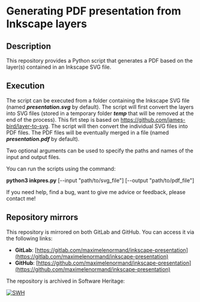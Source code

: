 # Generating PDF presentation from Inkscape layers

## Description

This repository provides a Python script that generates a PDF based on the 
layer(s) contained in an Inkscape SVG file. 

## Execution

The script can be executed from a folder containing the Inkscape SVG file 
(named ***presentation.svg*** by default). The script will first convert the 
layers into SVG files (stored in a temporary folder ***temp*** that will be 
removed at the end of the process). This firt step is based 
on https://github.com/james-bird/layer-to-svg. The script will then convert the 
individual SVG files into PDF files. The PDF files will be eventually merged in 
a file (named ***presentation.pdf*** by default).

Two optional arguments can be used to specify the paths and names of the input 
and output files.

You can run the scripts using the command:

**python3 inkpres.py** [--input "path/to/svg_file"] [--output "path/to/pdf_file"]

If you need help, find a bug, want to give me advice or feedback, please contact me!

## Repository mirrors

This repository is mirrored on both GitLab and GitHub. You can access it via the following links:

- **GitLab**: [https://gitlab.com/maximelenormand/inkscape-presentation](https://gitlab.com/maximelenormand/inkscape-presentation)  
- **GitHub**: [https://github.com/maximelenormand/inkscape-presentation](https://github.com/maximelenormand/inkscape-presentation)  

The repository is archived in Software Heritage:

[![SWH](https://archive.softwareheritage.org/badge/origin/https://github.com/maximelenormand/inkscape-presentation/)](https://archive.softwareheritage.org/browse/origin/?origin_url=https://github.com/maximelenormand/inkscape-presentation)